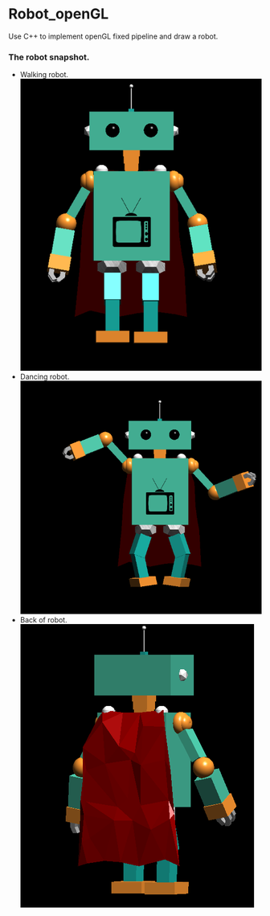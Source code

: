 # Robot_openGL
Use C++ to implement openGL fixed pipeline and draw a robot.


### The robot snapshot. 
* Walking robot.
![Alt text](/snapshot/Walking.png) <br/>
* Dancing robot.
![Alt text](/snapshot/Dancing.png) <br/>
* Back of robot.
![Alt text](/snapshot/Back.png) <br/>
